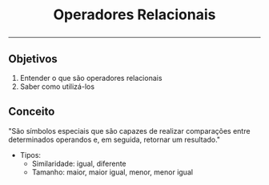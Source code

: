 # <p style="text-align: center"> Operadores Relacionais</p>

---

## Objetivos
1. Entender o que são operadores relacionais
2. Saber como utilizá-los

## Conceito
"São símbolos especiais que são capazes de realizar comparações entre determinados operandos e, em seguida, retornar  um resultado."
* Tipos:
  * Similaridade: igual, diferente
  * Tamanho: maior, maior igual, menor, menor igual

